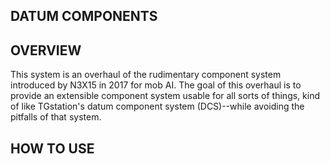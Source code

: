 ## DATUM COMPONENTS

## OVERVIEW

This system is an overhaul of the rudimentary component system introduced by N3X15 in 2017 for mob AI.
The goal of this overhaul is to provide an extensible component system usable for all sorts of things,
kind of like TGstation's datum component system (DCS)--while avoiding the pitfalls of that system.

## HOW TO USE